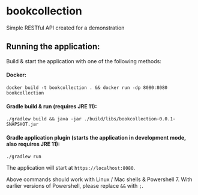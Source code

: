 # bookcollection

Simple RESTful API created for a demonstration

## Running the application:

Build & start the application with one of the following methods:

#### Docker:
`docker build -t bookcollection . && docker run -dp 8080:8080 bookcollection`

#### Gradle build & run (requires JRE 11):
`./gradlew build && java -jar ./build/libs/bookcollection-0.0.1-SNAPSHOT.jar`

#### Gradle application plugin (starts the application in development mode, also requires JRE 11):
`./gradlew run`

The application will start at `https://localhost:8080`.

Above commands should work with Linux / Mac shells & Powershell 7. With earlier versions
of Powershell, please replace `&&` with `;`.
